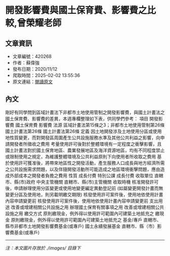 # 開發影響費與國土保育費、影響費之比較,曾榮耀老師

## 文章資訊
- 文章編號：420268
- 作者：蘇偉強
- 發布日期：2020/11/12
- 爬取時間：2025-02-02 13:55:36
- 原文連結：[閱讀原文](https://real-estate.get.com.tw/Columns/detail.aspx?no=420268)

## 內文
剛好有同學問到區域計畫法下非都市土地使用管制之開發影響費，與國土計畫法之國土保育費、影響費的差異，本週專欄整理如下表，供同學們參考：
項目
開發影響費
國土保育費
影響費
法源
區域計畫法第15條之3；非都市土地使用管制第26條
國土計畫法第26條
國土計畫法第26條
定義
因土地開發涉及土地使用分區或使用地性質變更，而對開發區周圍產生公共設施服務水準及其他公共利益之影響，向申請開發者所徵收之費用
考量使用許可後對於整體環境有一定程度之衝擊影響，且國土計畫法對於國土保育地區、農業發展地區及海洋資源地區，均有不同程度禁止或限制使用之規定，為維護整體環境及公共利益原則下向使用者所收取之費用
基於使用許可獲准後，將帶來地區性之開發活動，產生服務人口成長與地方經濟所需之公共設施需求問題，以及伴隨開發活動所可能造成之地區環境衝擊問題，應由造成外部成本之開發者負擔之費用
性質
成長付費
特別公課
成長付費
收取單位
直轄市、縣(市)政府
中央主管機關
直轄市、縣(市)主管機關
收取時機
核准開發許可後，申請辦理使用分區變更或使用地變更編定異動登記前
(如屬變更開發計畫而無變更分區及使用地，則另載明繳交期限)
核發使用許可案件後，使用地依使用計畫內容申請變更前
核發使用許可案件後，使用地依使用計畫內容申請變更前
支出用途
改善或增建相關公共設施之用
辦理國土保育有關事項之用
改善或增建相關公共設施之用
繳交方式
原則繳現金，例外得以使用許可範圍內可建築土地抵充之
繳現金
原則繳現金，例外得以使用許可範圍內可建築土地抵充之
基金/專戶
直轄市、縣市非都市土地開發影響費基金(或專戶)
國土永續發展基金
直轄市、縣（市）影響費基金(或專戶)

---
*注：本文圖片存放於 ./images/ 目錄下*
